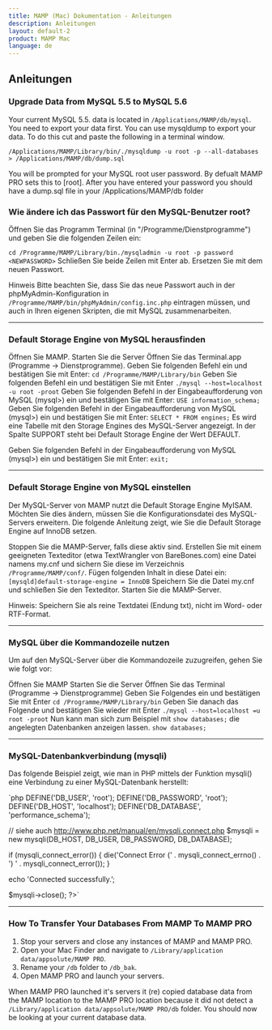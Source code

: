 ```yaml
---
title: MAMP (Mac) Dokumentation - Anleitungen
description: Anleitungen
layout: default-2
product: MAMP Mac
language: de
---
```


## Anleitungen

### Upgrade Data from MySQL 5.5 to MySQL 5.6

Your current MySQL 5.5. data is located in `/Applications/MAMP/db/mysql`.
You need to export your data first. You can use mysqldump to export your data. To do this cut and paste the following in a terminal window.

`/Applications/MAMP/Library/bin/./mysqldump -u root -p --all-databases > /Applications/MAMP/db/dump.sql`

You will be prompted for your MySQL root user password. By defualt MAMP PRO sets this to [root].
After you have entered your password you should have a dump.sql file in your /Applications/MAMP/db folder


### Wie ändere ich das Passwort für den MySQL-Benutzer root?

Öffnen Sie das Programm Terminal (in "/Programme/Dienstprogramme") und geben Sie die folgenden Zeilen ein:


`cd /Programme/MAMP/Library/bin./mysqladmin -u root -p password <NEWPASSWORD>`
Schließen Sie beide Zeilen mit Enter ab. Ersetzen Sie <NEWPASSWORD> mit dem neuen Passwort.

Hinweis
Bitte beachten Sie, dass Sie das neue Passwort auch in der phpMyAdmin-Konfiguration in `/Programme/MAMP/bin/phpMyAdmin/config.inc.php` eintragen müssen, und auch in Ihren eigenen Skripten, die mit MySQL zusammenarbeiten.

---

### Default Storage Engine von MySQL herausfinden

Öffnen Sie MAMP.
Starten Sie die Server
Öffnen Sie das Terminal.app (Programme -> Dienstprogramme).
Geben Sie folgenden Befehl ein und bestätigen Sie mit Enter:
`cd /Programme/MAMP/Library/bin`
Geben Sie folgenden Befehl ein und bestätigen Sie mit Enter
`./mysql --host=localhost -u root -proot`
Geben Sie folgenden Befehl in der Eingabeaufforderung von MySQL (mysql>) ein und bestätigen Sie mit Enter:
`USE information_schema;`
Geben Sie folgenden Befehl in der Eingabeaufforderung von MySQL (mysql>) ein und bestätigen Sie mit Enter:
`SELECT * FROM engines;`
Es wird eine Tabelle mit den Storage Engines des MySQL-Server angezeigt. In der Spalte SUPPORT steht bei Default Storage Engine der Wert DEFAULT.


Geben Sie folgenden Befehl in der Eingabeaufforderung von MySQL (mysql>) ein und bestätigen Sie mit Enter:
`exit;`

---

### Default Storage Engine von MySQL einstellen

Der MySQL-Server von MAMP nutzt die Default Storage Engine MyISAM. Möchten Sie dies ändern, müssen Sie die Konfigurationsdatei des MySQL-Servers erweitern. Die folgende Anleitung zeigt, wie Sie die Default Storage Engine auf InnoDB setzen.

Stoppen Sie die MAMP-Server, falls diese aktiv sind.
Erstellen Sie mit einem geeigneten Texteditor (etwa TextWrangler von BareBones.com) eine Datei namens my.cnf und sichern Sie diese im Verzeichnis `/Programme/MAMP/conf/`.
Fügen folgenden Inhalt in diese Datei ein:
 `[mysqld]default-storage-engine = InnoDB`
Speichern Sie die Datei my.cnf und schließen Sie den Texteditor.
Starten Sie die MAMP-Server.

<div class="alert" role="alert">
Hinweis: Speichern Sie als reine Textdatei (Endung txt), nicht im Word- oder RTF-Format.
</div>

---

### MySQL über die Kommandozeile nutzen

Um auf den MySQL-Server über die Kommandozeile zuzugreifen, gehen Sie wie folgt vor:

Öffnen Sie MAMP
Starten Sie die Server
Öffnen Sie das Terminal (Programme -> Dienstprogramme)
Geben Sie Folgendes ein und bestätigen Sie mit Enter
`cd /Programme/MAMP/Library/bin`
Geben Sie danach das Folgende und bestätigen Sie wieder mit Enter
`./mysql --host=localhost =u root -proot`
Nun kann man sich zum Beispiel mit `show databases;` die angelegten Datenbanken anzeigen lassen.
`show databases;`

---

### MySQL-Datenbankverbindung (mysqli)

Das folgende Beispiel zeigt, wie man in PHP mittels der Funktion mysqli() eine Verbindung zu einer MySQL-Datenbank herstellt:

`php
 DEFINE('DB_USER', 'root');
 DEFINE('DB_PASSWORD', 'root');
 DEFINE('DB_HOST', 'localhost');
 DEFINE('DB_DATABASE', 'performance_schema');

 // siehe auch http://www.php.net/manual/en/mysqli.connect.php
 $mysqli = new mysqli(DB_HOST, DB_USER, DB_PASSWORD, DB_DATABASE);

 if (mysqli_connect_error()) {
  die('Connect Error (' . mysqli_connect_errno() . ') ' . mysqli_connect_error());
 }

 echo 'Connected successfully.’;

 $mysqli->close();
?>`

---

<a name="upgrade_to_mamp_pro_missing_databases"></a>

### How To Transfer Your Databases From MAMP To MAMP PRO 

1. Stop your servers and close any instances of MAMP and MAMP PRO.
2. Open your Mac Finder and navigate to `/Library/application data/appsolute/MAMP PRO`.
3. Rename your `/db` folder to `/db_bak`.
4. Open MAMP PRO and launch your servers.

When MAMP PRO launched it's servers it (re) copied database data from the MAMP location to the MAMP PRO location because it did not detect a `/Library/application data/appsolute/MAMP PRO/db` folder. You should now be looking at your current database data.




